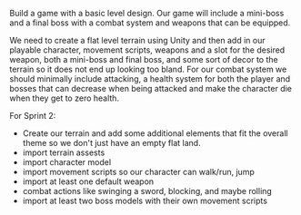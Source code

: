 Build a game with a basic level design. Our game will include a mini-boss and a final boss with a combat system and weapons that can be equipped.

We need to create a flat level terrain using Unity and then add in our playable character, movement scripts, weapons and a slot for the desired weapon, both a mini-boss and final boss, and some sort of decor to the terrain so it does not end up looking too bland. For our combat system we should minimally include attacking, a health system for both the player and bosses that can decrease when being attacked and make the character die when they get to zero health.

For Sprint 2: 
  - Create our terrain and add some additional elements that fit the overall theme so we don't just have an empty flat land. 
  - import terrain assests
  - import character model
  - import movement scripts so our character can walk/run, jump
  - import at least one default weapon
  - combat actions like swinging a sword, blocking, and maybe rolling
  - import at least two boss models with their own movement scripts
